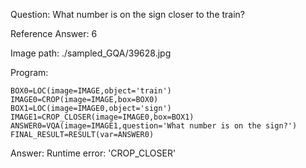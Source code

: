 Question: What number is on the sign closer to the train?

Reference Answer: 6

Image path: ./sampled_GQA/39628.jpg

Program:

```
BOX0=LOC(image=IMAGE,object='train')
IMAGE0=CROP(image=IMAGE,box=BOX0)
BOX1=LOC(image=IMAGE0,object='sign')
IMAGE1=CROP_CLOSER(image=IMAGE0,box=BOX1)
ANSWER0=VQA(image=IMAGE1,question='What number is on the sign?')
FINAL_RESULT=RESULT(var=ANSWER0)
```
Answer: Runtime error: 'CROP_CLOSER'

